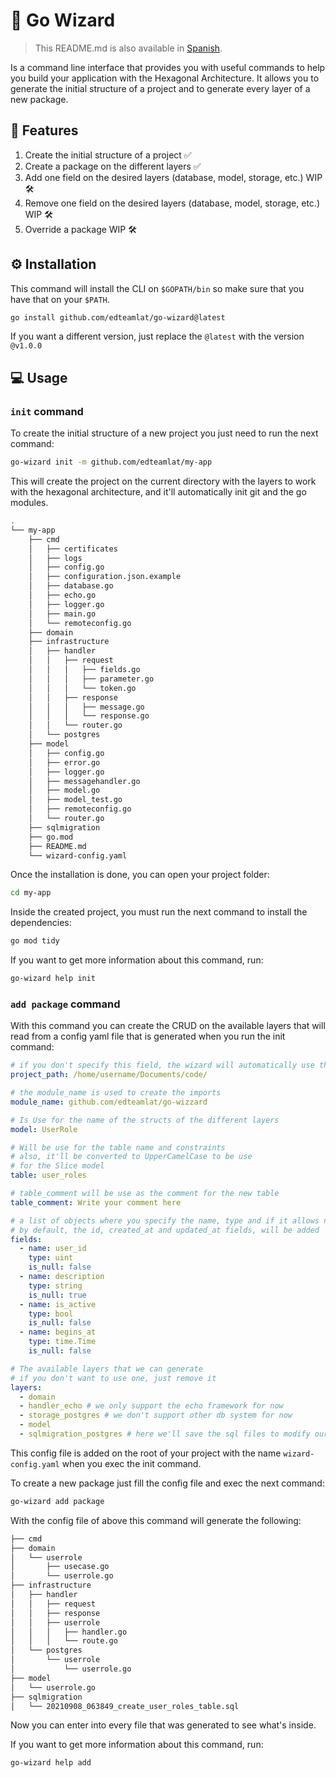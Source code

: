 # 🧙 Go Wizard
>This README.md is also available in [Spanish](README_ES.md).

Is a command line interface that provides you with useful commands to help you build your application with the Hexagonal
Architecture. It allows you to generate the initial structure of a project and to generate every layer of a new package.

## 🎯 Features

1. Create the initial structure of a project ✅
2. Create a package on the different layers ✅
3. Add one field on the desired layers (database, model, storage, etc.) WIP 🛠
4. Remove one field on the desired layers (database, model, storage, etc.) WIP 🛠
5. Override a package WIP 🛠

## ⚙ Installation

This command will install the CLI on `$GOPATH/bin` so make sure that you have that on your `$PATH`.

```bash
go install github.com/edteamlat/go-wizard@latest
```

If you want a different version, just replace the `@latest` with the version `@v1.0.0`

## 💻 Usage

### `init` command

To create the initial structure of a new project you just need to run the next command:

```bash
go-wizard init -m github.com/edteamlat/my-app
```

This will create the project on the current directory with the layers to work with the hexagonal architecture, and
it'll automatically init git and the go modules.

```bash
.
└── my-app
    ├── cmd
    │   ├── certificates
    │   ├── logs
    │   ├── config.go
    │   ├── configuration.json.example
    │   ├── database.go
    │   ├── echo.go
    │   ├── logger.go
    │   ├── main.go
    │   └── remoteconfig.go
    ├── domain
    ├── infrastructure
    │   ├── handler
    │   │   ├── request
    │   │   │   ├── fields.go
    │   │   │   ├── parameter.go
    │   │   │   └── token.go
    │   │   ├── response
    │   │   │   ├── message.go
    │   │   │   └── response.go
    │   │   └── router.go
    │   └── postgres
    ├── model
    │   ├── config.go
    │   ├── error.go
    │   ├── logger.go
    │   ├── messagehandler.go
    │   ├── model.go
    │   ├── model_test.go
    │   ├── remoteconfig.go
    │   └── router.go
    ├── sqlmigration
    ├── go.mod
    ├── README.md
    └── wizard-config.yaml
```
Once the installation is done, you can open your project folder:
```bash
cd my-app
```

Inside the created project, you must run the next command to install the dependencies:
```bash
go mod tidy
```

If you want to get more information about this command, run:
```bash
go-wizard help init
```

### `add package` command
With this command you can create the CRUD on the available layers that will read from a config yaml file that is generated when you run the init command:
```yaml
# if you don't specify this field, the wizard will automatically use the path of working directory (pwd)
project_path: /home/username/Documents/code/

# the module_name is used to create the imports
module_name: github.com/edteamlat/go-wizzard

# Is Use for the name of the structs of the different layers
model: UserRole

# Will be use for the table name and constraints
# also, it'll be converted to UpperCamelCase to be use
# for the Slice model
table: user_roles

# table_comment will be use as the comment for the new table
table_comment: Write your comment here

# a list of objects where you specify the name, type and if it allows nulls
# by default, the id, created_at and updated_at fields, will be added
fields:
  - name: user_id
    type: uint
    is_null: false
  - name: description
    type: string
    is_null: true
  - name: is_active
    type: bool
    is_null: false
  - name: begins_at
    type: time.Time
    is_null: false

# The available layers that we can generate
# if you don't want to use one, just remove it
layers:
  - domain
  - handler_echo # we only support the echo framework for now
  - storage_postgres # we don't support other db system for now
  - model
  - sqlmigration_postgres # here we'll save the sql files to modify our db, it only supports postgres syntax for now
```

This config file is added on the root of your project  with the name `wizard-config.yaml` when you exec the init command.

To create a new package just fill the config file and exec the next command:
```bash
go-wizard add package
```

With the config file of above this command will generate the following:
```bash
├── cmd
├── domain
│   └── userrole
│       ├── usecase.go
│       └── userrole.go
├── infrastructure
│   ├── handler
│   │   ├── request
│   │   ├── response
│   │   ├── userrole
│   │   │   ├── handler.go
│   │   │   └── route.go
│   └── postgres
│       └── userrole
│           └── userrole.go
├── model
│   └── userrole.go
├── sqlmigration
│   └── 20210908_063849_create_user_roles_table.sql
```

Now you can enter into every file that was generated to see what's inside.


If you want to get more information about this command, run:
```bash
go-wizard help add
```
